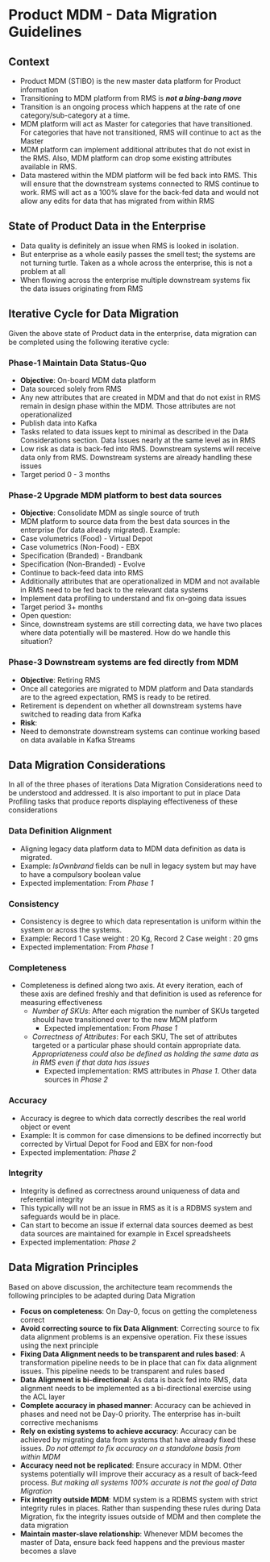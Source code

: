 # Product MDM - Data Migration Guidelines

## Context

* Product MDM (STIBO) is the new master data platform for Product information
* Transitioning to MDM platform from RMS is **_not a bing-bang move_**
* Transition is an ongoing process which happens at the rate of one category/sub-category at a time.
* MDM platform will act as Master for categories that have transitioned. For categories that have not transitioned, RMS will continue to act as the Master
* MDM platform can implement additional attributes that do not exist in the RMS. Also, MDM platform can drop some existing attributes available in RMS.
* Data mastered within the MDM platform will be fed back into RMS. This will ensure that the downstream systems connected to RMS continue to work. RMS will act as a 100% slave for the back-fed data and would not allow any edits for data that has migrated from within RMS

## State of Product Data in the Enterprise

* Data quality is definitely an issue when RMS is looked in isolation.
* But enterprise as a whole easily passes the smell test; the systems are not turning turtle. Taken as a whole across the enterprise, this is not a problem at all
* When flowing across the enterprise multiple downstream systems fix the data issues originating from RMS

## Iterative Cycle for Data Migration

Given the above state of Product data in the enterprise, data migration can be completed using the following iterative cycle: 

### Phase-1 Maintain Data Status-Quo

 * **Objective**: On-board MDM data platform
 * Data sourced solely from RMS
 * Any new attributes that are created in MDM and that do not exist in RMS remain in design phase within the MDM. Those attributes are not operationalized
 * Publish data into Kafka
 * Tasks related to data issues kept to minimal as described in the Data Considerations section. Data Issues nearly at the same level as in RMS
 * Low risk as data is back-fed into RMS. Downstream systems will receive data only from RMS. Downstream systems are already handling these issues
 * Target period 0 - 3 months

### Phase-2 Upgrade MDM platform to best data sources

 * **Objective**: Consolidate MDM as single source of truth
 * MDM platform to source data from the best data sources in the enterprise (for data already migrated). Example:
  * Case volumetrics (Food) - Virtual Depot
  * Case volumetrics (Non-Food) - EBX
  * Specification (Branded) - Brandbank
  * Specification (Non-Branded) - Evolve
 * Continue to back-feed data into RMS
 * Additionally attributes that are operationalized in MDM and not available in RMS need to be fed back to the relevant data systems
 * Implement data profiling to understand and fix on-going data issues
 * Target period 3+ months
 * Open question:
  * Since, downstream systems are still correcting data, we have two places where data potentially will be mastered. How do we handle this situation?

### Phase-3 Downstream systems are fed directly from MDM

 * **Objective**: Retiring RMS
 * Once all categories are migrated to MDM platform and Data standards are to the agreed expectation, RMS is ready to be retired.
 * Retirement is dependent on whether all downstream systems have switched to reading data from Kafka
 * **Risk**:
  * Need to demonstrate downstream systems can continue working based on data available in Kafka Streams

## Data Migration Considerations

In all of the three phases of iterations Data Migration Considerations need to be understood and addressed. It is also important to put in place Data Profiling tasks that produce reports displaying effectiveness of these considerations

### Data Definition Alignment

* Aligning legacy data platform data to MDM data definition as data is migrated. 
* Example: _IsOwnbrand_ fields can be null in legacy system but may have to have a compulsory boolean value
* Expected implementation: From _Phase 1_

### Consistency

* Consistency is degree to which data representation is uniform within the system or across the systems.
* Example: Record 1 Case weight : 20 Kg, Record 2 Case weight : 20 gms
* Expected implementation: From _Phase 1_

### Completeness

* Completeness is defined along two axis. At every iteration, each of these axis are defined freshly and that definition is used as reference for measuring effectiveness
  * _Number of SKUs_: After each migration the number of SKUs targeted should have transitioned over to the new MDM platform
    * Expected implementation: From _Phase 1_
  * _Correctness of Attributes_: For each SKU, The set of attributes targeted or a particular phase should contain appropriate data. _Appropriateness could also be defined as holding the same data as in RMS even if that data has issues_
    * Expected implementation: RMS attributes in _Phase 1_. Other data sources in _Phase 2_

### Accuracy

* Accuracy is degree to which data correctly describes the real world object or event
* Example: It is common for case dimensions to be defined incorrectly but corrected by Virtual Depot for Food and EBX for non-food
* Expected implementation: _Phase 2_

### Integrity

* Integrity is defined as correctness around uniqueness of data and referential integrity
* This typically will not be an issue in RMS as it is a RDBMS system and safeguards would be in place.
* Can start to become an issue if external data sources deemed as best data sources are maintained for example in Excel spreadsheets
* Expected implementation: _Phase 2_


## Data Migration Principles

Based on above discussion, the architecture team recommends the following principles to be adapted during Data Migration

* **Focus on completeness**: On Day-0, focus on getting the completeness correct
* **Avoid correcting source to fix Data Alignment**: Correcting source to fix data alignment problems is an expensive operation. Fix these issues using the next principle
* **Fixing Data Alignment needs to be transparent and rules based**: A transformation pipeline needs to be in place that can fix data alignment issues. This pipeline needs to be transparent and rules based
* **Data Alignment is bi-directional**: As data is back fed into RMS, data alignment needs to be implemented as a bi-directional exercise using the ACL layer
* **Complete accuracy in phased manner**: Accuracy can be achieved in phases and need not be Day-0 priority. The enterprise has in-built corrective mechanisms
* **Rely on existing systems to achieve accuracy**: Accuracy can be achieved by migrating data from systems that have already fixed these issues. _Do not attempt to fix accuracy on a standalone basis from within MDM_
* **Accuracy need not be replicated**: Ensure accuracy in MDM. Other systems potentially will improve their accuracy as a result of back-feed process. _But making all systems 100% accurate is not the goal of Data Migration_
* **Fix integrity outside MDM**: MDM system is a RDBMS system with strict integrity rules in places. Rather than suspending these rules during Data Migration, fix the integrity issues outside of MDM and then complete the data migration
* **Maintain master-slave relationship**: Whenever MDM becomes the master of Data, ensure back feed happens and the previous master becomes a slave








 